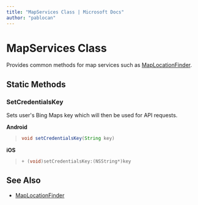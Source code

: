 ```yaml
---
title: "MapServices Class | Microsoft Docs"
author: "pablocan"
---
```


# MapServices Class

Provides common methods for map services such as [MapLocationFinder](MapLocationFinder-class.md).

## Static Methods

### SetCredentialsKey

Sets user's Bing Maps key which will then be used for API requests.

**Android**

>```java
>void setCredentialsKey(String key)
>```

**iOS**

>```objectivec
>+ (void)setCredentialsKey:(NSString*)key
>```

## See Also

* [MapLocationFinder](MapLocationFinder-class.md)
